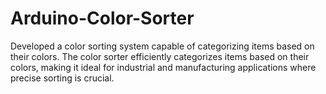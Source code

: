 # Arduino-Color-Sorter
Developed a color sorting system capable of categorizing items based on their colors. The color sorter efficiently categorizes items based on their colors, making it ideal for industrial and manufacturing applications where precise sorting is crucial.
